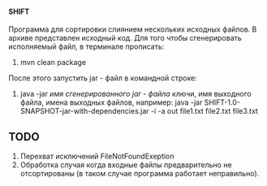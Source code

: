 #### SHIFT
Программа для сортировки слиянием нескольких исходных файлов.
В архиве представлен исходный код. Для того чтобы сгенерировать исполняемый файл, в терминале прописать:

1. mvn clean package

После этого запустить jar - файл в командной строке:
1. java -jar *имя сгенерированного jar - файла* ключи, имя выходного файла, имена выходных файлов, например:
   java -jar SHIFT-1.0-SNAPSHOT-jar-with-dependencies.jar -i -a out file1.txt file2.txt file3.txt
   
## TODO
1. Перехват исключений FileNotFoundExeption
2. Обработка случая когда входные файлы предварительно не отсортированы (в таком случае программа работает неправильно).
